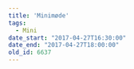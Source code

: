 ```yaml
---
title: 'Minimøde'
tags:
  - Mini
date_start: "2017-04-27T16:30:00"
date_end: "2017-04-27T18:00:00"
old_id: 6637
---
```

